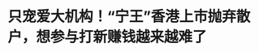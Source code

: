 <!DOCTYPE html>
<html lang="zh-CN">

<head>
    
<title>只宠爱大机构！“宁王”香港上市抛弃散户，想参与打新赚钱越来越难了_腾讯新闻</title>
<meta name="keywords" content="宁德时代,股票,宁王,香港,IPO,散户,机构投资者">
<meta name="description" content="腾讯新闻《潜望》作者｜谢照青      编辑｜刘鹏      宁德时代赴港IPO募资环节接近尾声，所有的认购已于5月15日中午截止。      腾讯新闻《潜望》获悉，宁德时代已于5月14日晚确定定价....">
<meta name="author" content="腾讯网">
<meta name="copyright" content="Copyright 1998 - 2025 Tencent. All Rights Reserved">
<meta property="og:type" content="news" />

<meta property="og:title" content="只宠爱大机构！“宁王”香港上市抛弃散户，想参与打新赚钱越来越难了_腾讯新闻" />
<meta property="og:description" content="腾讯新闻《潜望》作者｜谢照青      编辑｜刘鹏      宁德时代赴港IPO募资环节接近尾声，所有的认购已于5月15日中午截止。      腾讯新闻《潜望》获悉，宁德时代已于5月14日晚确定定价...." />
<meta property="og:url" content="https://news.qq.com/rain/a/20250516A020GA00" />
<meta property="og:image" content="https://inews.gtimg.com/news_ls/OClLsgOK3MCGiM-MIdawQW2fJMzCnrjp9_lroeNdir1FEAA_640330/0" />
<meta property="article:author" content="腾讯新闻潜望" />
<meta property="article:published_time" content="2025-05-16 09:01:47" />
<meta property="category" content="finance" />

<meta name="baidu-site-verification" content="jJeIJ5X7pP" />
    <meta charset="utf-8" />
<meta http-equiv="X-UA-Compatible" content="IE=Edge" />
<meta name="viewport" content="width=device-width, initial-scale=1, shrink-to-fit=no" />
<link rel="dns-prefetch" href="mat1.gtimg.com">
<link rel="dns-prefetch" href="i.news.qq.com">
<link rel="shortcut icon" href="https://mat1.gtimg.com/qqcdn/qqindex2021/favicon.ico">
<script nomodule="true" src="https://mat1.gtimg.com/qqcdn/qqindex2021/common-static/20240515201444/core3-37-1.min.js"></script>
<script>
  try {
    if (!window.IntersectionObserver) {
      var observerScript = document.createElement('script');
      observerScript.src = "https://mat1.gtimg.com/qqcdn/qqindex2021/common-static/20241024141058/intersection-observer-polyfill.js";
      document.head.appendChild(observerScript);
    }
  } catch (error) {}
</script>

<script>
  try {
    if (!Element.prototype.scrollTo) {
      var scrollScript = document.createElement('script');
      scrollScript.src = "https://mat1.gtimg.com/qqcdn/qqindex2021/common-static/20241025153001/scroll-behavior-polyfill.js";
      document.head.appendChild(scrollScript);
    }
  } catch (error) {}
</script>
<script>
  try {
    if ('scrollRestoration' in window.history) {
      window.history.scrollRestoration = 'manual';
    }
    window.isPcClient = Boolean(window.electron) && (
      window.navigator.userAgent.indexOf('pc-client') > 0 ||
      window.navigator.userAgent.indexOf('TencentNews') > 0
    );
  } catch {}
</script>
<script>
  try {
    if (window.isPcClient) {
      var bodyStyle = document.createElement('style');
      bodyStyle.innerText = 'body{ zoom: 0.95 }';
      document.head.appendChild(bodyStyle);
    }
  } catch {}
</script>
<script>
  window.DATA = {"url":"https://view.inews.qq.com/a/20250516A020GA00","article_id":"20250516A020GA00","article_type":"0","title":"只宠爱大机构！“宁王”香港上市抛弃散户，想参与打新赚钱越来越难了","desc":"腾讯新闻《潜望》作者｜谢照青      编辑｜刘鹏      宁德时代赴港IPO募资环节接近尾声，所有的认购已于5月15日中午截止。      腾讯新闻《潜望》获悉，宁德时代已于5月14日晚确定定价....","iNewsRecommendLevel":1,"abstract":"腾讯新闻《潜望》作者｜谢照青      编辑｜刘鹏      宁德时代赴港IPO募资环节接近尾声，所有的认购已于5月15日中午截止。      腾讯新闻《潜望》获悉，宁德时代已于5月14日晚确定定价....","catalog1":"finance","ad_channel_sign":"finance","introduction":"","media":"腾讯新闻潜望","media_id":"5378209","pubtime":"2025-05-16 09:01:47","comment_id":"8412197552","political":0,"cmsId":"20250516A020GA00","cms_id":"20250516A020GA00","closeAllAd":0,"closeAllFavorite":false,"originContent":{"directory":{"ai_list":null,"enable":1,"list":[{"desc":"“宁王”宠爱大机构 怠慢小散户","link":"HPOS_0","sub_list":null},{"desc":"宁德时代把控话语权 投行承销费用被压至极低","link":"HPOS_1","sub_list":null},{"desc":"港交所新规下 散户在港未来逐渐边缘化","link":"HPOS_2","sub_list":null}]},"key_points_show":["宁德时代赴港IPO已确定定价为每股263港元，机构投资者认购活跃，超额认购30倍，散户认购超额117倍。","与蜜雪冰城等IPO项目相比，宁德时代在散户和机构之间的受追捧程度有所差异，可能原因是散户的投资喜好不同。","然而，宁德时代上市团队可能不希望太多散户参与，因为更希望长期投资的机构持有自己的股票。","港交所新规下，散户在港未来逐渐边缘化，不回拨机制可能成为赴港大型IPO的常规操作。","由于此，散户参与打新将越来越艰难，宁德时代IPO盛宴距离普通人将越来越远。"],"text":"\u003cdiv class=\"rich_media_content\"\u003e\u003cp style=\"text-align: center\" data-exeditor-arbitrary-box=\"image-box\"\u003e\u003c!--IMG_0--\u003e\u003c/p\u003e\u003cp\u003e\u003cstrong\u003e腾讯新闻《潜望》作者｜谢照青\u003c/strong\u003e\u003c/p\u003e\u003cp\u003e\u003cstrong\u003e编辑｜刘鹏\u003c/strong\u003e\u003c/p\u003e\u003cp\u003e\u003c!--AIPOS_0--\u003e\u003c!--SECURE_LINK_BEGIN_0--\u003e宁德时代\u003c!--SECURE_LINK_END_0--\u003e赴港IPO募资环节接近尾声，所有的认购已于5月15日中午截止。 \u003c/p\u003e\u003cp\u003e腾讯新闻《潜望》获悉，宁德时代已于5月14日晚确定定价为每股263港元。这一结果毫不意外，因为机构投资者的认购较为活跃，一般取上限为定价。\u003c/p\u003e\u003cp\u003e腾讯新闻《潜望》在此之前曾独家获悉，此次机构投资者下单宁德时代总额超过500亿美元，折合为约3903亿港元，剔除基石认购部分（约26亿美元），已经超额认购30倍。 \u003c/p\u003e\u003cp\u003e与此同时，\u003c!--AIPOS_1--\u003e截至5月15日中午，富途客户端显示，此次宁德时代IPO中，散户认购部分超额117倍，认购金额超过2700亿港元。 \u003c/p\u003e\u003cp\u003e相较于之前市场爆火的蜜雪冰城、\u003c!--SECURE_LINK_BEGIN_1--\u003e布鲁可\u003c!--SECURE_LINK_END_1--\u003e等IPO项目，宁德时代的散户认购数则要小很多。港交所数据显示，今年上市的蜜雪冰城募资34.55亿港元，其机构认购35.23倍——与宁德时代的机构认购倍数相当，但是其散户认购则为5258.21倍，远超宁德时代的117倍。\u003c/p\u003e\u003cp\u003e这也说明，宁德时代在散户和机构之间的受追捧程度有所差异。 \u003c/p\u003e\u003cp\u003e同样备受中环机构投资者追捧的IPO项目，比起蜜雪冰城等，为何宁德时代在散户群体的认购热情相距甚远？\u003c/p\u003e\u003cp\u003e多位在港参与新股配售的负责人、参加打新的机构负责人等认为，这当中涉及多种原因，包括散户的投资喜好不同等。其中不少人指出，香港的散户投资者相较而言，更喜欢打新消费股。\u003c/p\u003e\u003cp\u003e但是，\u003c!--AIPOS_2--\u003e更多熟悉此次宁德时代配售的中环人士则透露称，除了散户的喜好外，可能最直接的原因是宁德时代上市团队“不希望太多的散户参与进来，因为宁德时代更希望长期投资的机构持有自己的股票，最希望的则是长线投资的基金”。\u003c/p\u003e\u003ch2\u003e\u003c!--HPOS_0--\u003e\u003cstrong\u003e“宁王”宠爱大机构 怠慢小散户\u003c/strong\u003e\u003c/h2\u003e\u003cp\u003e“宁德时代想要大机构，不想让散户参与太多。”一位正在参与宁德时代打新的基金负责人表示。 \u003c/p\u003e\u003cp\u003e\u003c!--AIPOS_3--\u003e宁德时代的IPO招股架构也证明了这一点。招股书显示，“已向联交所申请，且联交所已批准我们豁免遵守上市规则第18项应用指引第4.2段，理由是香港公开发售将初步占全球发售的7.5%（剩余属于国际发售），而毋须受任何回补机制所规限。“按照港交所现行的规定，散户部分超额认购的话，则需要从机构认购部分进行回拨，具体如下：\u003c!--MID_AD_0--\u003e\u003c!--EOP_0--\u003e\u003c/p\u003e\u003c!--MID_ARTICLE_AD_0--\u003e\u003c!--PARAGRAPH_0--\u003e\u003cp\u003e大部分新股散户认购部分占总发售的10%，如果散户超额认购为15倍以内则不回拨，散户认购部分与国际配售（即机构认购）保持1:9的比例。\u003c/p\u003e\u003cp\u003e但是，若散户部分超额认购15-50倍，则需要从机构认购部分回拨一部分至散户部分，最多回拨至30%；若散户部分超额认购50-100倍的，回拨最多至40%；若是散户部分超购100倍以上时，那回拨最多至50%，这也是散户认购的上限，相当于散户和机构可认购的部分1:1，相对更公平，可让更多的人参与打新。\u003c/p\u003e\u003cp\u003e但是，港交所对于募资额超过100亿港元等大型IPO有豁免权，即散户认购超额后无需进行回拨——宁德时代申请了这一豁免权。宁德时代除了公开发行1.179亿股外，还有1770万股的额外授权发售、1770万股的绿鞋，若是这两项额外授权都用上的话，宁德时代此次的募资额可达410亿港元，远超100亿港元。这也将使其成为今年全球募资额最大的IPO。\u003c!--MID_AD_1--\u003e\u003c!--EOP_1--\u003e\u003c/p\u003e\u003c!--MID_ARTICLE_AD_1--\u003e\u003c!--PARAGRAPH_1--\u003e\u003cp\u003e宁德时代不管在动力电池还是储能电池方面，在2024年的全球市占率都超过了36%，实属全球电池龙头大厂，也因此被股民称之为“宁王”。\u003c/p\u003e\u003cp\u003e这就意味着，满足豁免权的宁德时代，此次的散户认购占比固定为7.5%，即不管散户认购倍数超额多少，都无需回拨。\u003c/p\u003e\u003cp\u003e“这其实就是直白地告诉散户，不管你们多热情，我就只想给你分7.5%。”一位在港参与打新多年的小型机构负责人表示，他认为没有回拨实际上伤害了散户的利益。\u003c/p\u003e\u003cp\u003e“若是没有回拨的机会，参与的人越多，分到货的可能性就越小，经常参与打新的散户可能兴趣会减弱。”一位负责散户打新的券商人士如此表示，这对于他所在的券商而言，通过服务客户打新的收入也会减少。 \u003c/p\u003e\u003cp\u003e也有市场人士认为，宁德时代的行为，在法理上并无瑕疵，但是这对于小散户来说，并不友好，甚至会伤害散户的情绪。他还表示，2019年\u003c!--SECURE_LINK_BEGIN_2--\u003e阿里巴巴\u003c!--SECURE_LINK_END_2--\u003e回港上市时，其募资规模超过1000亿港元，当时散户认购超额40倍后，阿里巴巴也做了相应的回拨，即将配售给机构投资者的股份回拨至散户部分，将最初的散户认购额2%，提高至10%。\u003c!--MID_AD_2--\u003e\u003c!--EOP_2--\u003e\u003c/p\u003e\u003c!--MID_ARTICLE_AD_2--\u003e\u003c!--PARAGRAPH_2--\u003e\u003cp\u003e“散户的情绪对于宁德时代来说并不重要，宁德时代更在意的是大机构的投资者，甚至偏爱长线投资者。”一位参与过多个大型IPO的券商人士如此表示。宁德时代也是这样操作的。宁德时代招股书显示，机构认购部分，若是以最初发行1.17亿股、每股236港元计，超过60%下单为基石投资者——按照港股的规则，这些投资者需要锁定半年之后才能进行交易，都属于长线投资者。\u003c!--MID_AD_3--\u003e\u003c!--EOP_3--\u003e\u003c/p\u003e\u003c!--MID_ARTICLE_AD_3--\u003e\u003c!--PARAGRAPH_3--\u003e\u003cp\u003e市场还有消息称，宁德时代上市团队曾口头对某些合作友商的机构投资者透露，希望后者认购后尽量锁仓一段时间，尽管按照港交所要求，这些机构投资者并无锁仓要求。截至发稿，这一消息暂未获得宁德时代上市团队置评。\u003c/p\u003e\u003ch2\u003e\u003c!--HPOS_1--\u003e\u003cstrong\u003e宁德时代把控话语权 投行承销费用被压至极低\u003c/strong\u003e\u003c/h2\u003e\u003cp\u003e”热闹是别人的，和我们关系不大。“一位参与打新的普通投资者表示，他参与的金额仅数十万港元，可申购的数额有限。按每股263港元、每手100股计，宁德时代打新一手入场费26565.24港元。按照富途客户端数据估计，申购20手可能中1手。他认为自己抽中的概率不高，因此也就没有什么期待。 \u003c/p\u003e\u003cp\u003e上述券商人士和多位在港参与股票配售的人士一致认为，在港股市场，散户占比太小，散户的情绪没有价值，更不值得像宁德时代这样的大公司关注。\u003c/p\u003e\u003cp\u003e公开数据显示，现在港股市场中，散户占市场成交额不足15%，而机构投资者的集中度越来越高，后者在市场的议价能力也越来越强。\u003c/p\u003e\u003cp\u003e也有其他经常参与国配的基金负责人表示，若是新股在港上市的话，不在意香港的散户情绪可以理解，但是作为A+H上市的公司，A股市场散户基础更大，也更为活跃，其中也包括了部分参与港股IPO打新的散户。\u003c/p\u003e\u003cp\u003e除了不待见小散户外，”霸气“的宁王此次赴港上市在投行方面的话语权也不小。\u003c!--AIPOS_4--\u003e腾讯新闻《潜望》获悉，宁德时代此次的投行承销费用也压得很低，即募资金额的0.2%。市场常规的承销费用为募集资金的1.5%-4.0%不等。\u003c/p\u003e\u003cp\u003e以此计算，此次宁德时代上市，加上额外授权及绿鞋等在内，最多总募资约410亿港元。不完全包括绿鞋用尽的情况下，承销费用约1.3亿港币，分给至少6家投行，若是宁德时代不给这些投行额外的奖励，每家投行所得寥寥。\u003c/p\u003e\u003cp\u003e腾讯新闻《潜望》还曾获悉，某家主承销投行早期并未去宁德时代做实地尽调，最后也出现在了保荐人名单上。这是因为该投行曾协助宁德时代在其他方面的融资。此次宁德时代的承销团队中，有些头部机构曾为宁德时代的友商服务过（比如募资等），随后在IPO过程中，被逐渐边缘化。 \u003c/p\u003e\u003cp\u003e大机构们的情绪倒是高企。腾讯新闻《潜望》此前独家获悉，截至5月14日，宁德时代已获得机构下单超500亿美金，折合约3902亿港元，剔除基石认购部分，已经超额30倍。\u003c/p\u003e\u003cp\u003e“机构都在疯狂下单。”一位已经下单的大型机构投资者如此表示。其中一位并未参与做基石、但在国配部分下了大单的机构负责人表示，宁德时代相当于港股的“茅台”，核心是其稀缺性，即宁德时代在电池领域市占率相对较高，和茅台的境况相当。\u003c/p\u003e\u003cp\u003e招股书显示，宁德时代在动力电池方面，2024年，全球市占率达37.9%，而储能电池2024年的全球市占率则为36.5%，并分别于全球连续8年和4年市占率第一。与此同时，宁德时代的利润相对稳定，2022年、2023年及2024年，分别为335亿元、473亿元及553亿元，分別同比增长41.5%及16.8%。\u003c!--MID_AD_4--\u003e\u003c!--EOP_4--\u003e\u003c/p\u003e\u003c!--MID_ARTICLE_AD_4--\u003e\u003c!--PARAGRAPH_4--\u003e\u003cp\u003e当然更为重要的则是，这些大型机构预期可以分到额度——这就意味着可以赚钱。因为在这些机构投资者看来，对宁德时代影响最大的关税问题，随着5月12日中美发布联合声明而暂时消失了。\u003c/p\u003e\u003cp\u003e不少基金人士估计宁德时代5月20日挂牌当天的涨幅至少为10%左右——这对于那些申购成功的大机构来说（除了基石投资者），相当于当天就赚钱了，也可以随时落袋为安。\u003c/p\u003e\u003cp\u003e“看起来热闹，其实投行和小散户都赚不到什么钱。”多位在港的投行人士如此表示，可能最后赚钱的则是大机构或者是将大额资金参与散户打新的一些基金公司。\u003c/p\u003e\u003ch2\u003e\u003c!--HPOS_2--\u003e\u003cstrong\u003e港交所新规下 散户在港未来逐渐边缘化\u003c/strong\u003e\u003c/h2\u003e\u003cp\u003e大多数在港的基金负责人一致认为，宁德时代不愿意回拨更多股票至散户，情有可原——这样可在未来让宁德时代的股价相对更稳健。\u003c/p\u003e\u003cp\u003e这也是宁德时代选择将超过50%的机构认购留给基石投资者的原因，进而减少国配的额度——后者可以随时卖出，也会引起股价波动。\u003c/p\u003e\u003cp\u003e宁德时代的招股书显示，宁德时代引入了超过20家基石投资者，除了常见的橡树资本等外资机构外，还有中东的科威特投资局，更多的则是中资背景的投资人，包括中石化、景林、博裕资本等。招股书显示，这些基石投资者下单总额大约26亿美金。\u003cbr/\u003e\u003c!--IMG_1--\u003e\u003c/p\u003e\u003cp\u003e按照港股市场的要求，基石需要锁定至少半年，而国配部分则随时可以买卖。相较于这些机构投资者来说，散户的参与度越高，股票波动性相对更高。\u003c/p\u003e\u003cp\u003e香港投资者及理财教育委员会曾于2021年做的一项调查显示，超过50%的散户在打新后将于一周内“卖掉股票“。香港投资基金公会总裁黄王慈明曾表示，这会增加新股的股价波动性。 \u003c/p\u003e\u003cp\u003e这也是2024年底以来，港交所积极推进的新股改革的方向，其中包括将分配至散户的回拨比例上限由现在的50%降至20%。 这一改革意见已于3月19日结束意见征询。\u003c/p\u003e\u003cp\u003e\u003c!--AIPOS_5--\u003e按照港交所现行的规则，若是募资额超过100亿港元，则可以豁免回拨至50%，但宁德时代申请了豁免。\u003c/p\u003e\u003cp\u003e若是这项由港交所新CEO陈翊庭主导的核心改革通过证监会审批，不回拨或将成为赴港大型IPO的常规操作，甚至未来成为IPO“标配”，\u003c/p\u003e\u003cp\u003e该改革被市场称之为“抛弃散户的改革”。部分本地券商人士表示，这项改革会让散户的参与度降低，直接减少了本地券商的收入，加大了券商的经营难度。公开数据显示，过去这三年，因为收入减少，香港超过90家券商关门。\u003c/p\u003e\u003cp\u003e一位参与了此次宁德时代打新的中小型基金负责人表示，不回拨会使得打新更为艰难。他举例称，此次他所在的基金为了能够抽中宁德时代的新股，他们用了大概10多亿港元本金追加“顶头槌“，加上杠杆，总金额近100亿港元。（备注，以每股263港元计，宁德时代的顶头槌所涉11.63亿港元）\u003c/p\u003e\u003cp\u003e即使如此，他和团队预估，最多他们的这些顶头槌可获得约5000万港元的配额，若是当天涨幅10%的话，未剔除手续费及利息等成本，毛利润约500万港元。\u003c/p\u003e\u003cp\u003e一位经常参与顶头槌认购的人士表示，顶头槌，指新股于公开发售中一个散户可认购的最多的股票数，其上限是该IPO公开发售股票数的一半。\u003c/p\u003e\u003cp\u003e宁德时代此次最初计划发行1.18亿股，其中公开发行7.5%，即相当于884.21万股。若是一个散户此次宁德时代参与了“顶头槌”的话，最多可下单442.1万股，以现每股263港元定价计的话，涉及金额最多11.63亿港元。\u003c/p\u003e\u003cp\u003e这种追加顶头槌的做法并不适合普通散户，这就意味着散户越来越难通过参与打新赚钱了，“那未来，港股市场的散户会越来越少。“\u003c/p\u003e\u003cp\u003e对于市场的质疑，陈翊庭曾专门撰文解释称，1998年设立的回拨机制“是为了照顾散户投资者对于新股的强烈认购需求”，但香港散户已从1997年占市场成交额的53%，降至目前已不足15%。\u003c/p\u003e\u003cp\u003e她还进一步表示，回拨机制只有香港实行，不符合国际市场惯例，这也容易造成新股发行价高于实际市场需求，让议价能力不足的散户为偏高的新股发行价埋单，容易出现新股上市后“暴跌”的情况。\u003c/p\u003e\u003cp\u003e在散户越来越少的港股市场下，类似“宁王“这样的IPO盛宴，距离普通人将越来越远。\u003c/p\u003e\u003cdiv powered-by=\"qqnews_ex-editor\"\u003e\u003c/div\u003e\u003cstyle\u003e.rich_media_content{--news-tabel-th-night-color: #444444;--news-font-day-color: #333;--news-font-night-color: #d9d9d9;--news-bottom-distance: 22px}.rich_media_content p:not([data-exeditor-arbitrary-box=image-box]){letter-spacing:.5px;line-height:30px;margin-bottom:var(--news-bottom-distance);word-wrap:break-word}.rich_media_content{color:var(--news-font-day-color);font-size:18px}@media(prefers-color-scheme:dark){body:not([data-weui-theme=light]):not([dark-mode-disable=true]) .rich_media_content p:not([data-exeditor-arbitrary-box=image-box]){letter-spacing:.5px;line-height:30px;margin-bottom:var(--news-bottom-distance);word-wrap:break-word}body:not([data-weui-theme=light]):not([dark-mode-disable=true]) .rich_media_content{color:var(--news-font-night-color)}}.data_color_scheme_dark .rich_media_content p:not([data-exeditor-arbitrary-box=image-box]){letter-spacing:.5px;line-height:30px;margin-bottom:var(--news-bottom-distance);word-wrap:break-word}.data_color_scheme_dark .rich_media_content{color:var(--news-font-night-color)}.data_color_scheme_dark .rich_media_content{font-size:18px}.rich_media_content p[data-exeditor-arbitrary-box=image-box]{margin-bottom:11px}.rich_media_content\u003ediv:not(.qnt-video),.rich_media_content\u003esection{margin-bottom:var(--news-bottom-distance)}.rich_media_content hr{margin-bottom:var(--news-bottom-distance)}.rich_media_content .link_list{margin:0;margin-top:20px;min-height:0!important}.rich_media_content blockquote{background:#f9f9f9;border-left:6px solid #ccc;margin:1.5em 10px;padding:.5em 10px}.rich_media_content blockquote p{margin-bottom:0!important}.data_color_scheme_dark .rich_media_content blockquote{background:#323232}@media(prefers-color-scheme:dark){body:not([data-weui-theme=light]):not([dark-mode-disable=true]) .rich_media_content blockquote{background:#323232}}.rich_media_content ol[data-ex-list]{--ol-start: 1;--ol-list-style-type: decimal;list-style-type:none;counter-reset:olCounter calc(var(--ol-start,1) - 1);position:relative}.rich_media_content ol[data-ex-list]\u003eli\u003e:first-child::before{content:counter(olCounter,var(--ol-list-style-type)) '. ';counter-increment:olCounter;font-variant-numeric:tabular-nums;display:inline-block}.rich_media_content ul[data-ex-list]{--ul-list-style-type: circle;list-style-type:none;position:relative}.rich_media_content ul[data-ex-list].nonUnicode-list-style-type\u003eli\u003e:first-child::before{content:var(--ul-list-style-type) ' ';font-variant-numeric:tabular-nums;display:inline-block;transform:scale(0.5)}.rich_media_content ul[data-ex-list].unicode-list-style-type\u003eli\u003e:first-child::before{content:var(--ul-list-style-type) ' ';font-variant-numeric:tabular-nums;display:inline-block;transform:scale(0.8)}.rich_media_content ol:not([data-ex-list]){padding-left:revert}.rich_media_content ul:not([data-ex-list]){padding-left:revert}.rich_media_content table{display:table;border-collapse:collapse;margin-bottom:var(--news-bottom-distance)}.rich_media_content table th,.rich_media_content table td{word-wrap:break-word;border:1px solid #ddd;white-space:nowrap;padding:2px 5px}.rich_media_content table th{font-weight:700;background-color:#f0f0f0;text-align:left}.rich_media_content table p{margin-bottom:0!important}.data_color_scheme_dark .rich_media_content table th{background:var(--news-tabel-th-night-color)}@media(prefers-color-scheme:dark){body:not([data-weui-theme=light]):not([dark-mode-disable=true]) .rich_media_content table th{background:var(--news-tabel-th-night-color)}}.rich_media_content .qqnews_image_desc,.rich_media_content p[type=om-image-desc]{line-height:20px!important;text-align:center!important;font-size:14px!important;color:#666!important}.rich_media_content div[data-exeditor-arbitrary-box=wrap]:not([data-exeditor-arbitrary-box-special-style]){max-width:100%}.rich_media_content .qqnews-content{--wmfont: 0;--wmcolor: transparent;font-size:var(--wmfont);color:var(--wmcolor);line-height:var(--wmfont)!important;margin-bottom:var(--wmfont)!important}.rich_media_content .qqnews_sign_emphasis{background:#f7f7f7}.rich_media_content .qqnews_sign_emphasis ol{word-wrap:break-word;border:none;color:#5c5c5c;line-height:28px;list-style:none;margin:14px 0 6px;padding:16px 15px 4px}.rich_media_content .qqnews_sign_emphasis p{margin-bottom:12px!important}.rich_media_content .qqnews_sign_emphasis ol\u003eli\u003ep{padding-left:30px}.rich_media_content .qqnews_sign_emphasis ol\u003eli{list-style:none}.rich_media_content .qqnews_sign_emphasis ol\u003eli\u003ep:first-child::before{margin-left:-30px;content:counter(olCounter,decimal) ''!important;counter-increment:olCounter!important;font-variant-numeric:tabular-nums!important;background:#37f;border-radius:2px;color:#fff;font-size:15px;font-style:normal;text-align:center;line-height:18px;width:18px;height:18px;margin-right:12px;position:relative;top:-1px}.data_color_scheme_dark .rich_media_content .qqnews_sign_emphasis{background:#262626}.data_color_scheme_dark .rich_media_content .qqnews_sign_emphasis ol\u003eli\u003ep{color:#a9a9a9}@media(prefers-color-scheme:dark){body:not([data-weui-theme=light]):not([dark-mode-disable=true]) .rich_media_content .qqnews_sign_emphasis{background:#262626}body:not([data-weui-theme=light]):not([dark-mode-disable=true]) .rich_media_content .qqnews_sign_emphasis ol\u003eli\u003ep{color:#a9a9a9}}.rich_media_content h1,.rich_media_content h2,.rich_media_content h3,.rich_media_content h4,.rich_media_content h5,.rich_media_content h6{margin-bottom:var(--news-bottom-distance);font-weight:700}.rich_media_content h1{font-size:20px}.rich_media_content h2,.rich_media_content h3{font-size:19px}.rich_media_content h4,.rich_media_content h5,.rich_media_content h6{font-size:18px}.rich_media_content li:empty{display:none}.rich_media_content ul,.rich_media_content ol{margin-bottom:var(--news-bottom-distance)}.rich_media_content div\u003ep:only-child{margin-bottom:0!important}.rich_media_content .cms-cke-widget-title-wrap p{margin-bottom:0!important}\u003c/style\u003e\u003c/div\u003e","version":"v2"},"originAttribute":{"IMG_0":{"bigOrigUrl":"https://inews.gtimg.com/news_bt/OnNPNHJYtjD1hYUwEzgxk2cdN_r_YSsaiNEZ4dZKEgKqoAA/0","compressUrl":"https://inews.gtimg.com/news_bt/OnNPNHJYtjD1hYUwEzgxk2cdN_r_YSsaiNEZ4dZKEgKqoAA/641","desc":"","fullPic":"1","height":428,"imgurl0":"https://inews.gtimg.com/news_bt/OnNPNHJYtjD1hYUwEzgxk2cdN_r_YSsaiNEZ4dZKEgKqoAA/0","imgurl1000":"https://inews.gtimg.com/news_bt/OnNPNHJYtjD1hYUwEzgxk2cdN_r_YSsaiNEZ4dZKEgKqoAA/1000","islong":0,"origUrl":"https://inews.gtimg.com/news_bt/OnNPNHJYtjD1hYUwEzgxk2cdN_r_YSsaiNEZ4dZKEgKqoAA/641","size":453,"style":"display: inline-block; max-width: 100%; width: 1000px","thumb":"https://inews.gtimg.com/news_bt/OnNPNHJYtjD1hYUwEzgxk2cdN_r_YSsaiNEZ4dZKEgKqoAA_181x181s/0","url":"https://inews.gtimg.com/news_bt/OnNPNHJYtjD1hYUwEzgxk2cdN_r_YSsaiNEZ4dZKEgKqoAA/641","width":641},"IMG_1":{"bigOrigUrl":"https://inews.gtimg.com/news_bt/OaM8XS5ZmqVTAJQy7dZXF9u6n9vBAaYKeVVzzOwGy01D0AA/0","compressUrl":"https://inews.gtimg.com/news_bt/OaM8XS5ZmqVTAJQy7dZXF9u6n9vBAaYKeVVzzOwGy01D0AA/641","desc":"","fullPic":"1","height":717,"imgurl0":"https://inews.gtimg.com/news_bt/OaM8XS5ZmqVTAJQy7dZXF9u6n9vBAaYKeVVzzOwGy01D0AA/0","imgurl1000":"https://inews.gtimg.com/news_bt/OaM8XS5ZmqVTAJQy7dZXF9u6n9vBAaYKeVVzzOwGy01D0AA/1000","islong":0,"origUrl":"https://inews.gtimg.com/news_bt/OaM8XS5ZmqVTAJQy7dZXF9u6n9vBAaYKeVVzzOwGy01D0AA/641","size":222,"style":"display: inline-block; max-width: 100%; width: 720px","thumb":"https://inews.gtimg.com/news_bt/OaM8XS5ZmqVTAJQy7dZXF9u6n9vBAaYKeVVzzOwGy01D0AA_181x181s/0","url":"https://inews.gtimg.com/news_bt/OaM8XS5ZmqVTAJQy7dZXF9u6n9vBAaYKeVVzzOwGy01D0AA/641","width":641},"SECURE_LINK_BEGIN_0":{"cms_orig_info":{"desc":"宁德时代","trust_level":1,"type":"huaci_stock","url":"https://wzq.tenpay.com/mm/detail?type=0\u0026scode=300750\u0026stat_data=Ozm00p000n006"},"desc":"宁德时代","trust_level":1,"type":"huaci_stock","url":"https://wzq.tenpay.com/mm/detail?type=0\u0026scode=300750\u0026stat_data=Ozm00p000n006"},"SECURE_LINK_BEGIN_1":{"cms_orig_info":{"desc":"布鲁可","trust_level":1,"type":"huaci_stock","url":"https://wzq.tenpay.com/mm/detail?type=2\u0026scode=00325\u0026stat_data=Ozm00p000n006"},"desc":"布鲁可","trust_level":1,"type":"huaci_stock","url":"https://wzq.tenpay.com/mm/detail?type=2\u0026scode=00325\u0026stat_data=Ozm00p000n006"},"SECURE_LINK_BEGIN_2":{"cms_orig_info":{"desc":"阿里巴巴","trust_level":1,"type":"huaci_stock","url":"https://wzq.tenpay.com/mm/detail?type=3\u0026scode=BABA.N\u0026stat_data=Ozm00p000n006"},"desc":"阿里巴巴","trust_level":1,"type":"huaci_stock","url":"https://wzq.tenpay.com/mm/detail?type=3\u0026scode=BABA.N\u0026stat_data=Ozm00p000n006"},"SECURE_LINK_END_0":{"trust_level":1},"SECURE_LINK_END_1":{"trust_level":1},"SECURE_LINK_END_2":{"trust_level":1}},"selfDeclare":{},"userAddress":"北京","card":{"chlid":"5378209","chlname":"腾讯新闻潜望","desc":"商业领域的潜入观察，激烈竞争中眺望远方","icon":"http://inews.gtimg.com/newsapp_ls/0/11011972468_200200/0","msgEntry":1,"uin":"ec8b52f92aaf5bab6f906b98ce0741d5a1","update_frequency":"0","vip_desc":"腾讯新闻《潜望》官方账号","vip_icon_night":"http://inews.gtimg.com/newsapp_ls/0/14876049528/0","vip_place":"left","vip_type":"30013","vip_icon":"http://inews.gtimg.com/newsapp_ls/0/14876049251/0","vip_type_new":"30013","suid":"8QMf2XxU6YwYuz4=","liveInfo":{},"cpLevel":1,"answerer_status":2,"answererStatus":2},"interationCount":{"like":26,"collect":38,"share":36},"payment_info":{"is_free_to_read":0,"need_pay":0,"pay_type":"","text_free_percent":0},"article_is_pay":false,"payment_column_info_v1":{"is_column_pay":false,"read_count_all":0},"tag_info_item":null,"contentWordsNum":4152,"extraProperty":{"FeedbackDetailDisableInsert":1,"zanSkinType":""},"relateWelfare":{},"aiSwitch":true,"isOversize":false,"videoArr":[]};
</script>
<script>
  window.channelInfo = {"channelConfig":{"channelNav":[{"_auto_id":"1","active_alien_img":"","alien_img":"","channel_id":"news_news_home","is_local":"0","link":"https://www.qq.com","name_cn":"首页","name_en":"home"},{"_auto_id":"2","active_alien_img":"","alien_img":"","channel_id":"news_news_top","is_local":"0","link":"","name_cn":"要闻","name_en":"news"},{"_auto_id":"4","active_alien_img":"","alien_img":"","channel_id":"news_news_bj","is_local":"1","link":"","name_cn":"北京","name_en":"bj"},{"_auto_id":"5","active_alien_img":"","alien_img":"","channel_id":"news_news_finance","is_local":"0","link":"","name_cn":"财经","name_en":"finance"},{"_auto_id":"6","active_alien_img":"","alien_img":"","channel_id":"news_news_tech","is_local":"0","link":"","name_cn":"科技","name_en":"tech"},{"_auto_id":"7","active_alien_img":"","alien_img":"","channel_id":"tv","is_local":"0","link":"https://v.qq.com/channel/tv/?ptag=qqnews","name_cn":"电视剧","name_en":"tv"},{"_auto_id":"8","active_alien_img":"","alien_img":"","channel_id":"news_news_qa","is_local":"0","link":"","name_cn":"热问","name_en":"qa"},{"_auto_id":"9","active_alien_img":"","alien_img":"","channel_id":"news_news_ent","is_local":"0","link":"","name_cn":"娱乐","name_en":"ent"},{"_auto_id":"10","active_alien_img":"","alien_img":"","channel_id":"variety","is_local":"0","link":"https://v.qq.com/channel/variety/?ptag=qqnews","name_cn":"综艺","name_en":"variety"},{"_auto_id":"11","active_alien_img":"","alien_img":"","channel_id":"news_news_sports","is_local":"0","link":"","name_cn":"体育","name_en":"sports"},{"_auto_id":"13","active_alien_img":"","alien_img":"","channel_id":"news_news_nba","is_local":"0","link":"","name_cn":"NBA","name_en":"nba"},{"_auto_id":"14","active_alien_img":"","alien_img":"","channel_id":"news_news_world","is_local":"0","link":"","name_cn":"国际","name_en":"world"},{"_auto_id":"15","active_alien_img":"","alien_img":"","channel_id":"news_news_mil","is_local":"0","link":"","name_cn":"军事","name_en":"milite"},{"_auto_id":"16","active_alien_img":"","alien_img":"","channel_id":"news_news_auto","is_local":"0","link":"","name_cn":"汽车","name_en":"auto"},{"_auto_id":"17","active_alien_img":"","alien_img":"","channel_id":"news_news_house","is_local":"0","link":"","name_cn":"房产","name_en":"house"},{"_auto_id":"18","active_alien_img":"","alien_img":"","channel_id":"news_news_edu","is_local":"0","link":"","name_cn":"教育","name_en":"edu"},{"_auto_id":"19","active_alien_img":"","alien_img":"","channel_id":"news_news_antip","is_local":"0","link":"","name_cn":"健康","name_en":"health"},{"_auto_id":"20","active_alien_img":"","alien_img":"","channel_id":"news_news_video","is_local":"0","link":"","name_cn":"视频","name_en":"video"},{"_auto_id":"21","active_alien_img":"","alien_img":"","channel_id":"news_news_game","is_local":"0","link":"","name_cn":"游戏","name_en":"games"},{"_auto_id":"22","active_alien_img":"","alien_img":"","channel_id":"news_news_nchupin","is_local":"0","link":"","name_cn":"眼界","name_en":"chupin"},{"_auto_id":"24","active_alien_img":"","alien_img":"","channel_id":"news_news_football","is_local":"0","link":"","name_cn":"足球","name_en":"football"},{"_auto_id":"25","active_alien_img":"","alien_img":"","channel_id":"news_news_kepu","is_local":"0","link":"","name_cn":"科学","name_en":"kepu"},{"_auto_id":"26","active_alien_img":"","alien_img":"","channel_id":"news_news_digi","is_local":"0","link":"","name_cn":"数码","name_en":"digi"},{"_auto_id":"28","active_alien_img":"","alien_img":"","channel_id":"ymzx","is_local":"0","link":"https://gamer.qq.com/v2/cloudgame/game/96897?ichannel=txxwpc0Ftxxwpc1","name_cn":"元梦之星","name_en":"news_news_ymzx"},{"_auto_id":"31","active_alien_img":"","alien_img":"","channel_id":"movie","is_local":"0","link":"https://v.qq.com/channel/movie/?ptag=qqnews","name_cn":"电影","name_en":"movie"},{"_auto_id":"32","active_alien_img":"","alien_img":"","channel_id":"news_news_esport","is_local":"0","link":"","name_cn":"电竞","name_en":"esport"},{"_auto_id":"34","active_alien_img":"","alien_img":"","channel_id":"news_news_history","is_local":"0","link":"","name_cn":"历史","name_en":"history"},{"_auto_id":"35","active_alien_img":"","alien_img":"","channel_id":"news_news_baby","is_local":"0","link":"","name_cn":"育儿","name_en":"baby"},{"_auto_id":"36","active_alien_img":"","alien_img":"","channel_id":"hbjy","is_local":"0","link":"https://gp.qq.com/act/a20250421mnqlx/news.shtml","name_cn":"和平精英","name_en":"news_news_hbjy"},{"_auto_id":"37","active_alien_img":"","alien_img":"","channel_id":"cloud_gamer","is_local":"0","link":"https://gamer.qq.com/?ichannel=txxwpc0Ftxxwpc1","name_cn":"云游戏","name_en":"cloud_gamer"},{"_auto_id":"38","active_alien_img":"","alien_img":"","channel_id":"news_news_lic","is_local":"0","link":"","name_cn":"理财","name_en":"finance_licai"},{"_auto_id":"39","active_alien_img":"","alien_img":"","channel_id":"news_news_istock","is_local":"0","link":"","name_cn":"股票","name_en":"finance_stock"},{"_auto_id":"40","active_alien_img":"","alien_img":"","channel_id":"ren_min_shi_pin","is_local":"0","link":"https://news.qq.com/omn/author/8QMd3Hld74cbujbY?tab=om_video","name_cn":"人民视频","name_en":"ren_min_shi_pin"},{"_auto_id":"41","active_alien_img":"","alien_img":"","channel_id":"news_news_weather","is_local":"0","link":"https://tianqi.qq.com/index.htm","name_cn":"天气","name_en":"weather"}]}};
</script>
<script>
  window.articleConfig = {"rightConfig":[{"_auto_id":"1","category_key":"default","modules":"{\"moduleList\":[{\"title\":\"作者其他文章\",\"id\":\"user_article\"},{\"title\":\"精选视频\",\"id\":\"video_album\",\"videoType\":\"tag\",\"videoId\":\"aUepxrtchGM=\",\"isSticky\":0},{\"title\":\"下载条\",\"id\":\"download_banner\",\"isSticky\":1},{\"title\":\"热点榜\",\"id\":\"hot_rank_list\",\"isSticky\":1},{\"title\":\"广告推广\",\"id\":\"ssp_ad_module\",\"category\":\"ad_ssp\",\"loid\":\"109\",\"isSticky\":1},{\"title\":\"广告推广位\",\"id\":\"c2s_ad_module\",\"category\":\"right_c2s\",\"path\":\"QQcom_all_Rectangle-1|QQcom_all_Rectangle-2|QQcom_all_Rectangle-3\",\"isSticky\":1}]}"},{"_auto_id":"2","category_key":"ent","modules":"{\"moduleList\":[{\"title\":\"作者其他文章\",\"id\":\"user_article\"},{\"title\":\"精选视频\",\"id\":\"video_album\",\"videoType\":\"tag\",\"videoId\":\"aUepxrtchGM=\"},{\"title\":\"下载条\",\"id\":\"download_banner\",\"isSticky\":1},{\"title\":\"热点榜\",\"id\":\"hot_rank_list\",\"isSticky\":1},{\"title\":\"广告推广\",\"id\":\"ssp_ad_module\",\"category\":\"ad_ssp\",\"loid\":\"109\",\"isSticky\":1},{\"title\":\"广告推广\",\"id\":\"ssp_ad_module\",\"category\":\"ad_ssp\",\"loid\":\"117\",\"isSticky\":1}]}"},{"_auto_id":"3","category_key":"game","modules":"{\"moduleList\":[{\"title\":\"作者其他文章\",\"id\":\"user_article\"},{\"title\":\"精选视频\",\"id\":\"video_album\",\"videoType\":\"tag\",\"videoId\":\"aUepxrtchGM=\"},{\"title\":\"热门游戏\",\"id\":\"recommend_game\",\"isSticky\":0},{\"title\":\"下载条\",\"id\":\"download_banner\",\"isSticky\":1},{\"title\":\"热点榜\",\"id\":\"hot_rank_list\",\"isSticky\":1},{\"title\":\"广告推广\",\"id\":\"ssp_ad_module\",\"category\":\"ad_ssp\",\"loid\":\"109\",\"isSticky\":1},{\"title\":\"广告推广位\",\"id\":\"c2s_ad_module\",\"category\":\"right_c2s\",\"path\":\"QQcom_all_Rectangle-1|QQcom_all_Rectangle-2|QQcom_all_Rectangle-3\",\"isSticky\":1}]}"},{"_auto_id":"4","category_key":"tech","modules":"{\"moduleList\":[{\"title\":\"作者其他文章\",\"id\":\"user_article\"},{\"title\":\"精选视频\",\"id\":\"video_album\",\"videoType\":\"tag\",\"videoId\":\"aUepxrtchGM=\"},{\"title\":\"下载条\",\"id\":\"download_banner\",\"isSticky\":1},{\"title\":\"热点榜\",\"id\":\"hot_rank_list\",\"isSticky\":1},{\"title\":\"广告推广\",\"id\":\"ssp_ad_module\",\"category\":\"ad_ssp\",\"loid\":\"109\",\"isSticky\":1},{\"title\":\"广告推广位\",\"id\":\"c2s_ad_module\",\"category\":\"right_c2s\",\"path\":\"QQcom_all_Rectangle-1|QQcom_all_Rectangle-2|QQcom_all_Rectangle-3\",\"isSticky\":1}]}"},{"_auto_id":"5","category_key":"finance","modules":"{\"moduleList\":[{\"title\":\"作者其他文章\",\"id\":\"user_article\"},{\"title\":\"精选视频\",\"id\":\"video_album\",\"videoType\":\"tag\",\"videoId\":\"aUepxrtchGM=\"},{\"title\":\"下载条\",\"id\":\"download_banner\",\"isSticky\":1},{\"title\":\"热点榜\",\"id\":\"hot_rank_list\",\"isSticky\":1},{\"title\":\"广告推广\",\"id\":\"ssp_ad_module\",\"category\":\"ad_ssp\",\"loid\":\"109\",\"isSticky\":1},{\"title\":\"广告推广位\",\"id\":\"c2s_ad_module\",\"category\":\"right_c2s\",\"path\":\"QQcom_all_Rectangle-1|QQcom_all_Rectangle-2|QQcom_all_Rectangle-3\",\"isSticky\":1}]}"},{"_auto_id":"6","category_key":"news","modules":"{\"moduleList\":[{\"title\":\"作者其他文章\",\"id\":\"user_article\"},{\"title\":\"精选视频\",\"id\":\"video_album\",\"videoType\":\"tag\",\"videoId\":\"aUepxrtchGM=\"},{\"title\":\"下载条\",\"id\":\"download_banner\",\"isSticky\":1},{\"title\":\"热点榜\",\"id\":\"hot_rank_list\",\"isSticky\":1},{\"title\":\"广告推广\",\"id\":\"ssp_ad_module\",\"category\":\"ad_ssp\",\"loid\":\"109\",\"isSticky\":1},{\"title\":\"广告推广位\",\"id\":\"c2s_ad_module\",\"category\":\"right_c2s\",\"path\":\"QQcom_all_Rectangle-1|QQcom_all_Rectangle-2|QQcom_all_Rectangle-3\",\"isSticky\":1}]}"},{"_auto_id":"7","category_key":"fashion","modules":"{\"moduleList\":[{\"title\":\"作者其他文章\",\"id\":\"user_article\"},{\"title\":\"精选视频\",\"id\":\"video_album\",\"videoType\":\"tag\",\"videoId\":\"aUepxrtchGM=\"},{\"title\":\"下载条\",\"id\":\"download_banner\",\"isSticky\":1},{\"title\":\"热点榜\",\"id\":\"hot_rank_list\",\"isSticky\":1},{\"title\":\"广告推广\",\"id\":\"ssp_ad_module\",\"category\":\"ad_ssp\",\"loid\":\"109\",\"isSticky\":1},{\"title\":\"广告推广位\",\"id\":\"c2s_ad_module\",\"category\":\"right_c2s\",\"path\":\"QQcom_all_Rectangle-1|QQcom_all_Rectangle-2|QQcom_all_Rectangle-3\",\"isSticky\":1}]}"},{"_auto_id":"8","category_key":"sports","modules":"{\"moduleList\":[{\"title\":\"作者其他文章\",\"id\":\"user_article\"},{\"title\":\"精选视频\",\"id\":\"video_album\",\"videoType\":\"tag\",\"videoId\":\"aUepxrtchGM=\"},{\"title\":\"下载条\",\"id\":\"download_banner\",\"isSticky\":1},{\"title\":\"热点榜\",\"id\":\"hot_rank_list\",\"isSticky\":1},{\"title\":\"广告推广\",\"id\":\"ssp_ad_module\",\"category\":\"ad_ssp\",\"loid\":\"109\",\"isSticky\":1},{\"title\":\"广告推广位\",\"id\":\"c2s_ad_module\",\"category\":\"right_c2s\",\"path\":\"QQcom_all_Rectangle-1|QQcom_all_Rectangle-2|QQcom_all_Rectangle-3\",\"isSticky\":1}]}"},{"_auto_id":"9","category_key":"health","modules":"{\"moduleList\":[{\"title\":\"作者其他文章\",\"id\":\"user_article\"},{\"title\":\"精选视频\",\"id\":\"video_album\",\"videoType\":\"tag\",\"videoId\":\"aUepxrtchGM=\"},{\"title\":\"下载条\",\"id\":\"download_banner\",\"isSticky\":1},{\"title\":\"热点榜\",\"id\":\"hot_rank_list\",\"isSticky\":1},{\"title\":\"广告推广\",\"id\":\"ssp_ad_module\",\"category\":\"ad_ssp\",\"loid\":\"109\",\"isSticky\":1},{\"title\":\"广告推广位\",\"id\":\"c2s_ad_module\",\"category\":\"right_c2s\",\"path\":\"QQcom_all_Rectangle-1|QQcom_all_Rectangle-2|QQcom_all_Rectangle-3\",\"isSticky\":1}]}"},{"_auto_id":"10","category_key":"nba","modules":"{\"moduleList\":[{\"title\":\"作者其他文章\",\"id\":\"user_article\"},{\"title\":\"精选视频\",\"id\":\"video_album\",\"videoType\":\"tag\",\"videoId\":\"aUepxrtchGM=\"},{\"title\":\"下载条\",\"id\":\"download_banner\",\"isSticky\":1},{\"title\":\"热点榜\",\"id\":\"hot_rank_list\",\"isSticky\":1},{\"title\":\"广告推广\",\"id\":\"ssp_ad_module\",\"category\":\"ad_ssp\",\"loid\":\"109\",\"isSticky\":1},{\"title\":\"广告推广位\",\"id\":\"c2s_ad_module\",\"category\":\"right_c2s\",\"path\":\"QQcom_all_Rectangle-1|QQcom_all_Rectangle-2|QQcom_all_Rectangle-3\",\"isSticky\":1}]}"},{"_auto_id":"11","category_key":"edu","modules":"{\"moduleList\":[{\"title\":\"作者其他文章\",\"id\":\"user_article\"},{\"title\":\"精选视频\",\"id\":\"video_album\",\"videoType\":\"tag\",\"videoId\":\"aUWpxLNdg2c=\"},{\"title\":\"下载条\",\"id\":\"download_banner\",\"isSticky\":1},{\"title\":\"热点榜\",\"id\":\"hot_rank_list\",\"isSticky\":1},{\"title\":\"广告推广\",\"id\":\"ssp_ad_module\",\"category\":\"ad_ssp\",\"loid\":\"109\",\"isSticky\":1},{\"title\":\"广告推广位\",\"id\":\"c2s_ad_module\",\"category\":\"right_c2s\",\"path\":\"QQcom_all_Rectangle-1|QQcom_all_Rectangle-2|QQcom_all_Rectangle-3\",\"isSticky\":1}]}"},{"_auto_id":"12","category_key":"ad","modules":"{\"moduleList\":[{\"title\":\"广告推广\",\"id\":\"ssp_ad_module\",\"category\":\"ad_ssp\",\"loid\":\"109\",\"isSticky\":1},{\"title\":\"广告推广位\",\"id\":\"c2s_ad_module\",\"category\":\"right_c2s\",\"path\":\"QQcom_all_Rectangle-1|QQcom_all_Rectangle-2|QQcom_all_Rectangle-3\",\"isSticky\":1}]}"}],"tonglanAdConfig":[{"_auto_id":"1","modules":"{\"moduleList\":[{\"title\":\"广告推广位\",\"id\":\"top\",\"category\":\"top_c2s\",\"path\":\"QQcom_all_Width1-1\"},{\"title\":\"广告推广位\",\"id\":\"bottom\",\"category\":\"bottom_c2s\",\"path\":\"QQcom_all_Width1-2\"}]}"}],"bottomConfig":[],"videoAdConfig":[{"_auto_id":"1","normal_time":"10","switch":"1","video_count":"0","video_time":"0"}],"rightGameConfig":[{"_auto_id":"2","desc":"连续登录送游戏钻石，群雄共聚称霸沙城","icon":"https://inews.gtimg.com/newsapp_bt/0/0627161037914_3816/0","link":"https://s.iwan.qq.com/opengame/tenvideo/index.html?hidestatusbar=1&hidetitlebar=1&immersive=1&syswebview=1&landscape=1&gameid=49085&url=https%3A%2F%2Fgz-file.91ninthpalace.com%2Fwzzx%2Findex_tencent_iwan.html%20&ref_ele=90015","name":"王者之心2"},{"_auto_id":"3","desc":"上线送VIP！万人同屏横扫沙城","icon":"https://inews.gtimg.com/newsapp_bt/0/0627155752146_4584/0","link":"https://s.iwan.qq.com/opengame/tenvideo/index.html?hidestatusbar=1&hidetitlebar=1&immersive=1&landscape=1&syswebview=1&gameid=47203&url=https%3A%2F%2Fcqss2login.bigrnet.com%2Fiwan%2Fh5%2Fplay%2Floading&ref_ele=90015","name":"传奇盛世"},{"_auto_id":"4","desc":"超高爆率，经典玩法","icon":"https://inews.gtimg.com/newsapp_bt/0/0627160641137_9103/0","link":"https://s.iwan.qq.com/opengame/tenvideo/index.html?hidestatusbar=1&hidetitlebar=1&immersive=1&syswebview=1&gameid=43803&url=https%3A%2F%2Fsdk.mxzgame.com%2FGames%2Fportal%2F108337%2FTXVApp&ref_ele=90015","name":"新不良人"},{"_auto_id":"6","desc":"超多福利登录即领，海量游戏任你畅玩","icon":"https://inews.gtimg.com/newsapp_bt/0/111315495935_3595/0","link":"https://dldir3.qq.com/minigamefile/webdownloads/QQGameMini_silent_1002020001_cid0.exe","name":"QQ游戏大厅"},{"_auto_id":"7","desc":"纯正经典玩法，欢乐挑战赛火热来袭","icon":"https://inews.gtimg.com/newsapp_bt/0/070918050891_4971/0","link":"https://minigame.qq.com/h5game_frame_test/?appid=200904&ifid=1502020001","name":"欢乐斗地主"},{"_auto_id":"8","desc":"新服大放送，享赚你就来","icon":"https://inews.gtimg.com/newsapp_bt/0/0627154608860_7318/0","link":"https://s.iwan.qq.com/opengame/tenvideo/index.html?hidestatusbar=1&hidetitlebar=1&immersive=1&syswebview=1&landscape=1&gameid=43403&url=https%3A%2F%2Flogin-wxxyx2-bzsc.jikewan.com%2Fgame%2Fcqtxvideo.html&ref_ele=90015","name":"百战沙城"},{"_auto_id":"9","desc":"全新极速版本爽玩！送新武魂转换卡","icon":"https://inews.gtimg.com/newsapp_bt/0/1016115936984_7153/0","link":"https://s.iwan.qq.com/opengame/tenvideo/index.html?hidestatusbar=1&hidetitlebar=1&immersive=1&syswebview=1&gameid=51477&url=https%3A%2F%2Fh5sdk.cdqcwl.com%2Fsdk%2Ftxaiwandefault%2Fce43a6806214ed5b3e2227ca7e99e27a%2F2231&ref_ele=90015","name":"斗罗大陆"},{"_auto_id":"10","desc":"原汁原味，正版授权","icon":"https://inews.gtimg.com/newsapp_bt/0/0627160844946_1794/0","link":"https://s.iwan.qq.com/opengame/tenvideo/index.html?hidetitlebar=1&immersive=1&syswebview=1&landscape=1&gameid=37275&url=https%3A%2F%2Fsdk.mxzgame.com%2FGames%2Fportal%2F100211%2FTXVApp&ref_ele=90015","name":"原始传奇"},{"_auto_id":"11","desc":"登录领神秘巨星，打造巅峰阵容","icon":"https://inews.gtimg.com/newsapp_bt/0/0701170959368_8122/0","link":"https://s.iwan.qq.com/opengame/tenvideo/index.html?hidestatusbar=1&hidetitlebar=1&immersive=1&syswebview=1&gameid=40591&url=https%3A%2F%2Frh.diaigame.com%2Fh5plat%2Fplay%2Fpackage_code%2FP0012462&ref_ele=90015","name":"巅峰冠军足球"},{"_auto_id":"12","desc":"赛季制实时PVP联机对战","icon":"https://inews.gtimg.com/newsapp_bt/0/0701165259701_7142/0","link":"https://s.iwan.qq.com/opengame/tenvideo/index.html?hidestatusbar=1&hidetitlebar=1&immersive=1&syswebview=1&gameid=49634&url=https%3A%2F%2Ffootball.shenshoucdn.com%2Ffootball_new%2Fh5%2Ftxsp%2Findex.html&ref_ele=90015","name":"球场风云"},{"_auto_id":"13","desc":"专注超爽打宝体验","icon":"https://inews.gtimg.com/newsapp_bt/0/0627154956673_3154/0","link":"https://s.iwan.qq.com/opengame/tenvideo/index.html?hidestatusbar=1&hidetitlebar=1&immersive=1&syswebview=1&gameid=41057&url=https%3A%2F%2Fh5apily.fire2333.com%2Fh5sdk%2Ftxshipin%2Findex%2F3200222%2F3200112&ref_ele=90015","name":"传奇至尊"},{"_auto_id":"16","desc":"火爆新服，福利满满","icon":"https://inews.gtimg.com/newsapp_bt/0/0701171307639_4759/0","link":"https://s.iwan.qq.com/opengame/tenvideo/index.html?hidestatusbar=1&hidetitlebar=1&immersive=1&syswebview=1&gameid=50335&url=https%3A%2F%2Fh5-union-cdn.pptgame.cn%2Findex.html%3Ftx_package_id%3D10202%20&ref_ele=90015","name":"火源战纪"},{"_auto_id":"17","desc":"魔幻风格，超大场面","icon":"https://inews.gtimg.com/newsapp_bt/0/0701171500721_6895/0","link":"https://s.iwan.qq.com/opengame/tenvideo/index.html?hidestatusbar=1&hidetitlebar=1&immersive=1&syswebview=1&gameid=33112&url=https%3A%2F%2Fcsjs-tx.ebibi.com%2Fgame%2Fh5iwan-wwzs%2Fmain%2Findex.html&ref_ele=90015","name":"万王之神"},{"_auto_id":"19","desc":"经典神话背景，高清细腻画质","icon":"https://inews.gtimg.com/newsapp_bt/0/0709181543493_4955/0","link":"https://s.iwan.qq.com/opengame/tenvideo/index.html?hidestatusbar=1&hidetitlebar=1&immersive=1&syswebview=1&gameid=39686&url=https%3A%2F%2Fsdk.gz.1253361160.clb.myqcloud.com%2FGames%2Fportal%2F108311%2FTXVApp&ref_ele=90015","name":"凡人神将传"}]};
</script>
<script src="https://mat1.gtimg.com/www/js/emonitor/custom_ed041a23.js" charset="utf-8"></script>
<script>
  try {
    window.emonitorIns = emonitor.create({
      name: 'newsqq_normalArticle',
      atta: {
        name: 'newsqq',
      },
      mode: '007',
    });
  } catch (err) {
    console.warn(err);
  }
</script>
<link href="https://mat1.gtimg.com/qqcdn/qqindex2021/common-static/hel/qqnews-pc-dc_20250515055953/static/css/static.css" rel="stylesheet">

<script>window.__HEL_PRESET_META__={"qqnews-pc-components":{"app":{"id":1366,"name":"qqnews-pc-components","app_group_name":"qqnews-pc-components","proj_ver":{"map":{},"utime":0},"online_version":"qqnews-pc-components_20250512030958","build_version":"qqnews-pc-components_20250515055747","update_at":"2025-05-15T09:58:38.000Z","desc":"set by [init], from container [formal.pc.dc.sz101007] worker [1]"},"version":{"sub_app_name":"qqnews-pc-components","sub_app_version":"qqnews-pc-components_20250515055747","src_map":{"webDirPath":"https://mat1.gtimg.com/qqcdn/qqindex2021/common-static/hel/qqnews-pc-components_20250515055747","htmlIndexSrc":"https://mat1.gtimg.com/qqcdn/qqindex2021/common-static/hel/qqnews-pc-components_20250515055747/index.html","extractMode":"all","iframeSrc":"","chunkCssSrcList":["https://mat1.gtimg.com/qqcdn/qqindex2021/common-static/hel/qqnews-pc-components_20250515055747/static/css/index.css"],"chunkJsSrcList":["https://mat1.gtimg.com/qqcdn/qqindex2021/common-static/hel/qqnews-pc-components_20250515055747/static/js/index.js"],"staticCssSrcList":[],"staticJsSrcList":["https://mat1.gtimg.com/qqcdn/qqindex2021/static/20231212123233/react.production.min.js","https://mat1.gtimg.com/qqcdn/qqindex2021/static/20231212123233/react-dom.production.min.js","https://mat1.gtimg.com/qqcdn/qqindex2021/common-static/hel/hel-base-v16.js"],"relativeCssSrcList":[],"relativeJsSrcList":[],"privCssSrcList":[],"srvModSrcList":[],"headAssetList":[{"tag":"staticScript","append":false,"attrs":{"src":"https://mat1.gtimg.com/qqcdn/qqindex2021/static/20231212123233/react.production.min.js"}},{"tag":"staticScript","append":false,"attrs":{"src":"https://mat1.gtimg.com/qqcdn/qqindex2021/static/20231212123233/react-dom.production.min.js"}},{"tag":"staticScript","append":false,"attrs":{"src":"https://mat1.gtimg.com/qqcdn/qqindex2021/common-static/hel/hel-base-v16.js"}},{"tag":"script","append":true,"attrs":{"src":"https://mat1.gtimg.com/qqcdn/qqindex2021/common-static/hel/qqnews-pc-components_20250515055747/static/js/index.js","defer":""}},{"tag":"link","append":true,"attrs":{"href":"https://mat1.gtimg.com/qqcdn/qqindex2021/common-static/hel/qqnews-pc-components_20250515055747/static/css/index.css","rel":"stylesheet"}}],"bodyAssetList":[]},"update_at":"2025-05-15T09:58:38.000Z","create_at":"2025-05-15T09:58:38.000Z","_worker_id":"1","_is_backup":true}}}</script>
<script>window.__VIEW_PATH__="article.ejs";</script>
</head>

<body id="dc-normal-body">
  <div id="top-nav"></div>
  <div id="topAd"></div>
  <div class="qqweb-pc-content ">
    <div class="content-left">
      <div class="content">
        <div class="left-tool" id="left-tool"></div>
                <div class="content-article">
            <div id="article-column-tag"></div>
            <h1>只宠爱大机构！“宁王”香港上市抛弃散户，想参与打新赚钱越来越难了</h1>
            <div id="article-author"></div>
            <div id="article-content"></div>
          <div id="article-status"></div>
          <div id="relate-question"></div>
          <div class="recommend-con" id="ArticleBottom"></div>
        </div>
      </div>
      <div id="article-comment"></div>
      <div id="recommend"></div>
      <div id="bottomAd"></div>
      <div id="article-footer"></div>
    </div>
    <div id="content-right" class="content-right"></div>
  </div>
  <div id="go-top"></div>
  <script>
    var navDom = document.getElementById('top-nav');
    if (window.isPcClient && navDom) {
      navDom.style.height = '0';
    }
  </script>
    <script type="text/javascript">
  var TIME_BEFORE_LOAD_CRYSTAL = Date.now();
</script>
<script src="https://mat1.gtimg.com/qqcdn/qqindex2021/advertisement/qqdc/crystal.202504291215.min.js" id="l_qq_com"></script>
<script type="text/javascript">
  if (typeof crystal === 'undefined' && Math.random() <= 1) {
    (function() {
      var TIME_AFTER_LOAD_CRYSTAL = Date.now();
      var img = new Image(1, 1);
      img.src = "//dp3.qq.com/qqcom/?adb=1&dm=new&err=1002&blockjs=" + (TIME_AFTER_LOAD_CRYSTAL - TIME_BEFORE_LOAD_CRYSTAL);
    })();
  }
</script>
    <iframe style="display: none;" src="https://i.news.qq.com/web_backend/getWebPacUid"></iframe>
<script src="https://mat1.gtimg.com/qqcdn/qqindex2021/common-static/20240805160928/react.production.min.js"></script>
<script src="https://mat1.gtimg.com/qqcdn/qqindex2021/common-static/20240805160928/react-dom.production.min.js"></script>
<script src="https://mat1.gtimg.com/qqcdn/qqindex2021/common-static/20241018171503/universal-report.min.js"></script>
<script defer type="text/javascript" src="https://mat1.gtimg.com/qqcdn/qqindex2021/libs/barrier/aria.js?appid=9327b8b06379d9d1728bbfbe2025ef9c" charset="utf-8"></script>
<script defer src="https://t.captcha.qq.com/TCaptcha.js"></script>
<script>document.cookie="hel_err=;path=/;";</script>
<script src="https://mat1.gtimg.com/qqcdn/qqindex2021/common-static/hel/hel-base-v16.js"></script>
<script src="https://mat1.gtimg.com/qqcdn/qqindex2021/common-static/hel/qqnews-pc-hel-entry_20250117174052/static/js/index.js"></script>
<link rel="preload" href="https://mat1.gtimg.com/qqcdn/qqindex2021/common-static/hel/qqnews-pc-dc_20250515055953/static/js/static.js" as="script">
<link rel="preload" href="https://mat1.gtimg.com/qqcdn/qqindex2021/common-static/hel/qqnews-pc-components_20250515055747/static/js/index.js" as="script">
<script>window.loadProject("https://mat1.gtimg.com/qqcdn/qqindex2021/common-static/hel/qqnews-pc-dc_20250515055953/static/js/static.js");</script>
<iframe id="videoFrame" style="display: none;" src="https://video.qq.com/cookie/sync_qqnews.html"></iframe>
</body>

</html>
